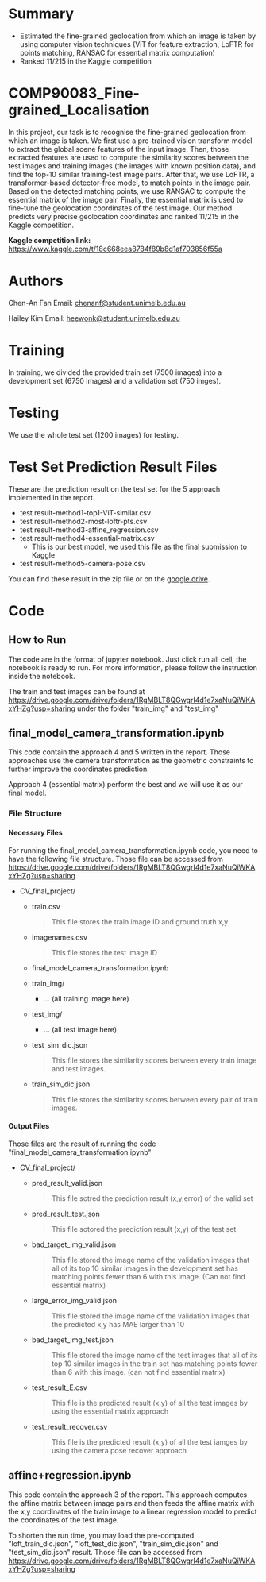 # Summary
* Estimated the fine-grained geolocation from which an image is taken by using computer vision techniques (ViT for feature extraction, LoFTR for points matching, RANSAC for essential matrix computation)
* Ranked 11/215 in the Kaggle competition


# COMP90083_Fine-grained_Localisation

In this project, our task is to recognise the fine-grained geolocation from which an image is taken. We first use a pre-trained vision transform model to extract the global scene features of the input image. Then, those extracted features are used to compute the similarity scores between the test images and training images (the images with known position data), and find the top-10 similar training-test image pairs. After that, we use LoFTR, a transformer-based detector-free model, to match points in the image pair. Based on the detected matching points, we use RANSAC to compute the essential matrix of the image pair.  Finally, the essential matrix is used to fine-tune the geolocation coordinates of the test image. Our method predicts very precise geolocation coordinates and ranked 11/215 in the Kaggle competition.

**Kaggle competition link:** https://www.kaggle.com/t/18c668eea8784f89b8d1af703856f55a

# Authors

Chen-An Fan
Email: chenanf@student.unimelb.edu.au

Hailey Kim
Email: heewonk@student.unimelb.edu.au

# Training 

In training, we divided the provided train set (7500 images) into a development set (6750 images) and a validation set (750 imges).



# Testing

We use the whole test set (1200 images) for testing.



# Test Set Prediction Result Files

These are the prediction result on the test set for the 5 approach implemented in the report.

- test result-method1-top1-ViT-similar.csv
- test result-method2-most-loftr-pts.csv
- test result-method3-affine_regression.csv
- test result-method4-essential-matrix.csv
  - This is our best model, we used this file as the final submission to Kaggle
- test result-method5-camera-pose.csv

You can find these result in the zip file or on the [google drive](https://drive.google.com/drive/folders/1HFDP_HnPZg4OgDZ1k5pFSZb2JsdQW_l-?usp=sharing).

# Code

## How to Run

The code are in the format of jupyter notebook. Just click run all cell, the notebook is ready to run. For more information, please follow the instruction inside the notebook.

The train and test images can be found at https://drive.google.com/drive/folders/1RgMBLT8QGwgrI4d1e7xaNuQiWKAxYHZg?usp=sharing under the folder "train_img" and "test_img"



## final_model_camera_transformation.ipynb

This code contain the approach 4 and 5 written in the report. Those approaches use the camera transformation as the geometric constraints to further improve the coordinates prediction.

Approach 4 (essential matrix) perform the best and we will use it as our final model.

### File Structure

#### Necessary Files

For running the final_model_camera_transformation.ipynb code, you need to have the following file structure. Those file can be accessed from https://drive.google.com/drive/folders/1RgMBLT8QGwgrI4d1e7xaNuQiWKAxYHZg?usp=sharing



- CV_final_project/

  - train.csv

    > This file stores the train image ID and ground truth x,y

  - imagenames.csv 

    > This file stores the test image ID

  - final_model_camera_transformation.ipynb

  - train_img/

    - ... (all training image here)

  - test_img/

    - ... (all test image here)

  - test_sim_dic.json 

    > This file stores the similarity scores between every train image and test images.

  - train_sim_dic.json 

    > This file stores the similarity scores between every pair of train images.



#### Output Files

Those files are the result of running the code "final_model_camera_transformation.ipynb"

- CV_final_project/

  - pred_result_valid.json 

    > This file sotred the prediction result (x,y,error) of the valid set

  - pred_result_test.json 

    > This file sotored the prediction result (x,y) of the test set

  - bad_target_img_valid.json 

    > This file stored the image name of the validation images that all of its top 10 similar images in the development set has matching points fewer than 6 with this image. (Can not find essential matrix)

  - large_error_img_valid.json 

    > This file stored the image name of the validation images that the predicted x,y has MAE larger than 10

  - bad_target_img_test.json 

    > This file stored the image name of the test images that all of its top 10 similar images in the train set has matching points fewer than 6 with this image. (can not find essential matrix)

  - test_result_E.csv 

    > This file is the predicted result (x,y) of all the test images by using the essential matrix approach

  - test_result_recover.csv 

    > This file is the predicted result (x,y) of all the test iamges by using the camera pose recover approach



## affine+regression.ipynb

This code contain the approach 3 of the report. This approach computes the affine matrix between image pairs and then feeds the affine matrix with the x,y coordinates of the train image to a linear regression model to predict the coordinates of the test image.

To shorten the run time, you may load the pre-computed "loft_train_dic.json", "loft_test_dic.json", "train_sim_dic.json" and "test_sim_dic.json" result. Those file can be accessed from https://drive.google.com/drive/folders/1RgMBLT8QGwgrI4d1e7xaNuQiWKAxYHZg?usp=sharing

